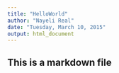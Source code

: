```yaml
---
title: "HelloWorld"
author: "Nayeli Real"
date: "Tuesday, March 10, 2015"
output: html_document
---
```

## This is a markdown file 
